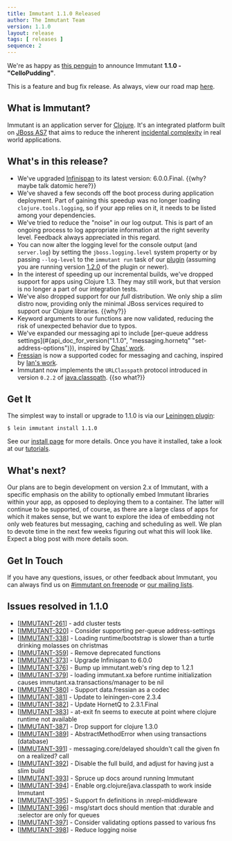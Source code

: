 ```yaml
---
title: Immutant 1.1.0 Released
author: The Immutant Team
version: 1.1.0
layout: release
tags: [ releases ]
sequence: 2
---
```


We're as happy as
[this penguin](https://www.youtube.com/watch?v=mYitP5iXVPQ) to
announce Immutant **1.1.0 - "CelloPudding"**.

This is a feature and bug fix release. As always, view our road map
[here](https://issues.jboss.org/browse/IMMUTANT).

## What is Immutant?

Immutant is an application server for
[Clojure](http://clojure.org). It's an integrated platform built on
[JBoss AS7](http://www.jboss.org/as7) that aims to reduce the inherent
[incidental complexity](http://en.wikipedia.org/wiki/Accidental_complexity)
in real world applications.

## What's in this release?

* We've upgraded [Infinispan](http://infinispan.org) to its latest
  version: 6.0.0.Final. {{why? maybe talk datomic here?}}
* We've shaved a few seconds off the boot process during application
  deployment. Part of gaining this speedup was no longer loading
  `clojure.tools.logging`, so if your app relies on it, it needs to be
  listed among your dependencies.
* We've tried to reduce the "noise" in our log output. This is part of
  an ongoing process to log appropriate information at the right
  severity level. Feedback always appreciated in this regard.
* You can now alter the logging level for the console output (and
  `server.log`) by setting the `jboss.logging.level` system property
  or by passing `--log-level` to the `immutant run` task of our
  [plugin](/install) (assuming you are running version
  [1.2.0](../lein-immutant-1-2-0) of the plugin or newer).
* In the interest of speeding up our incremental builds, we've dropped
  support for apps using Clojure 1.3. They may still work, but that
  version is no longer a part of our integration tests.
* We've also dropped support for our *full* distribution. We only ship
  a *slim* distro now, providing only the minimal JBoss services
  required to support our Clojure libraries. {{why?}}
* Keyword arguments to our functions are now validated, reducing the
  risk of unexpected behavior due to typos.
* We've expanded our messaging api to include
  [per-queue address settings](#{api_doc_for_version("1.1.0", "messaging.hornetq" "set-address-options")}),
  inspired by [Chas' work](https://gist.github.com/cemerick/6115017).
* [Fressian](https://github.com/clojure/data.fressian) is now a
  supported codec for messaging and caching, inspired by
  [Ian's work](https://github.com/vitalreactor/immutant-fressian).
* Immutant now implements the `URLClasspath` protocol introduced in
  version `0.2.2` of [java.classpath](https://github.com/clojure/java.classpath). {{so what?}}

## Get It

The simplest way to install or upgrade to 1.1.0 is via our
[Leiningen plugin](https://clojars.org/lein-immutant):

    $ lein immutant install 1.1.0

See our [install page](/install/) for more details. Once you have it
installed, take a look at our [tutorials](/tutorials/).

## What's next?

Our plans are to begin development on version 2.x of Immutant, with a
specific emphasis on the ability to optionally embed Immutant
libraries within your app, as opposed to deploying them to a
container. The latter will continue to be supported, of course, as
there are a large class of apps for which it makes sense, but we want
to explore the idea of embedding not only web features but messaging,
caching and scheduling as well. We plan to devote time in the next few
weeks figuring out what this will look like. Expect a blog post with
more details soon.

## Get In Touch

If you have any questions, issues, or other feedback about Immutant,
you can always find us on [#immutant on freenode](/community/) or
[our mailing lists](/community/mailing_lists). 

## Issues resolved in 1.1.0

<ul>
<li>[<a href='https://issues.jboss.org/browse/IMMUTANT-261'>IMMUTANT-261</a>] -         add cluster tests</li>
<li>[<a href='https://issues.jboss.org/browse/IMMUTANT-320'>IMMUTANT-320</a>] -         Consider supporting per-queue address-settings</li>
<li>[<a href='https://issues.jboss.org/browse/IMMUTANT-338'>IMMUTANT-338</a>] -         Loading runtime/bootstrap is slower than a turtle drinking molasses on christmas</li>
<li>[<a href='https://issues.jboss.org/browse/IMMUTANT-359'>IMMUTANT-359</a>] -         Remove deprecated functions</li>
<li>[<a href='https://issues.jboss.org/browse/IMMUTANT-373'>IMMUTANT-373</a>] -         Upgrade Infinispan to 6.0.0</li>
<li>[<a href='https://issues.jboss.org/browse/IMMUTANT-376'>IMMUTANT-376</a>] -         Bump up immutant.web&#39;s ring dep to 1.2.1</li>
<li>[<a href='https://issues.jboss.org/browse/IMMUTANT-379'>IMMUTANT-379</a>] -         loading immutant.xa before runtime initialization causes immutant.xa.transactions/manager to be nil</li>
<li>[<a href='https://issues.jboss.org/browse/IMMUTANT-380'>IMMUTANT-380</a>] -         Support data.fressian as a codec</li>
<li>[<a href='https://issues.jboss.org/browse/IMMUTANT-381'>IMMUTANT-381</a>] -         Update to leiningen-core 2.3.4</li>
<li>[<a href='https://issues.jboss.org/browse/IMMUTANT-382'>IMMUTANT-382</a>] -         Update HornetQ to 2.3.1.Final</li>
<li>[<a href='https://issues.jboss.org/browse/IMMUTANT-383'>IMMUTANT-383</a>] -         at-exit fn seems to execute at point where clojure runtime not available</li>
<li>[<a href='https://issues.jboss.org/browse/IMMUTANT-387'>IMMUTANT-387</a>] -         Drop support for clojure 1.3.0</li>
<li>[<a href='https://issues.jboss.org/browse/IMMUTANT-389'>IMMUTANT-389</a>] -         AbstractMethodError when using transactions (database)</li>
<li>[<a href='https://issues.jboss.org/browse/IMMUTANT-391'>IMMUTANT-391</a>] -         messaging.core/delayed shouldn&#39;t call the given fn on a realized? call</li>
<li>[<a href='https://issues.jboss.org/browse/IMMUTANT-392'>IMMUTANT-392</a>] -         Disable the full build, and adjust for having just a slim build</li>
<li>[<a href='https://issues.jboss.org/browse/IMMUTANT-393'>IMMUTANT-393</a>] -         Spruce up docs around running Immutant</li>
<li>[<a href='https://issues.jboss.org/browse/IMMUTANT-394'>IMMUTANT-394</a>] -         Enable org.clojure/java.classpath to work inside Immutant</li>
<li>[<a href='https://issues.jboss.org/browse/IMMUTANT-395'>IMMUTANT-395</a>] -         Support fn definitions in :nrepl-middleware</li>
<li>[<a href='https://issues.jboss.org/browse/IMMUTANT-396'>IMMUTANT-396</a>] -         msg/start docs should mention that :durable and :selector are only for queues</li>
<li>[<a href='https://issues.jboss.org/browse/IMMUTANT-397'>IMMUTANT-397</a>] -         Consider validating options passed to various fns</li>
<li>[<a href='https://issues.jboss.org/browse/IMMUTANT-398'>IMMUTANT-398</a>] -         Reduce logging noise</li>
</ul>
